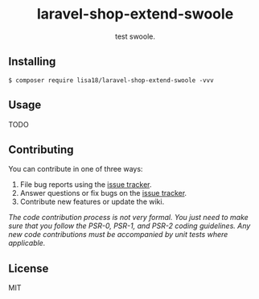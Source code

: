 <h1 align="center"> laravel-shop-extend-swoole </h1>

<p align="center"> test swoole.</p>


## Installing

```shell
$ composer require lisa18/laravel-shop-extend-swoole -vvv
```

## Usage

TODO

## Contributing

You can contribute in one of three ways:

1. File bug reports using the [issue tracker](https://github.com/lisa18/laravel-shop-extend-swoole/issues).
2. Answer questions or fix bugs on the [issue tracker](https://github.com/lisa18/laravel-shop-extend-swoole/issues).
3. Contribute new features or update the wiki.

_The code contribution process is not very formal. You just need to make sure that you follow the PSR-0, PSR-1, and PSR-2 coding guidelines. Any new code contributions must be accompanied by unit tests where applicable._

## License

MIT